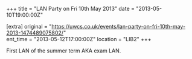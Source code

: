 +++
title = "LAN Party on Fri 10th May 2013"
date = "2013-05-10T19:00:00Z"

[extra]
original = "https://uwcs.co.uk/events/lan-party-on-fri-10th-may-2013-1474489075802/"    
ent_time = "2013-05-12T17:00:00Z"
location = "LIB2"
+++

First LAN of the summer term AKA exam LAN.

